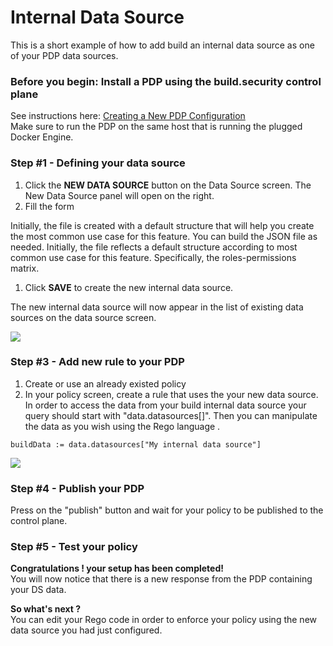 # Internal Data Source

This is a short example of how to add build an internal data source as one of your PDP data sources.

### Before you begin: Install a PDP using the build.security control plane

See instructions here: [Creating a New PDP Configuration](policy-decision-points-pdp/creating-a-new-pdp-configuration.md)  
Make sure to run the PDP on the same host that is running the plugged Docker Engine.

### Step \#1 - Defining your data source

1. Click the **NEW DATA SOURCE** button on the Data Source screen. The New Data Source panel will open on the right.
2. Fill the form

Initially, the file is created with a default structure that will help you create the most common use case for this feature. You can build the JSON file as needed. Initially, the file reflects a default structure according to most common use case for this feature. Specifically, the roles-permissions matrix.

1. Click **SAVE** to create the new internal data source.

The new internal data source will now appear in the list of existing data sources on the data source screen.

![](https://files.readme.io/b69c821-BuildDs.png)

### Step \#3 - Add new rule to your PDP

1. Create or use an already existed policy
2. In your policy screen, create a rule that uses the your new data source. In order to access the data from your build internal data source your query should start with "data.datasources\[\]". Then you can manipulate the data as you wish using the Rego language .

```text
buildData := data.datasources["My internal data source"]
```

![](https://files.readme.io/d1a515d-BuildDsQuery.png)

### Step \#4 - Publish your PDP

Press on the "publish" button and wait for your policy to be published to the control plane.

### Step \#5 - Test your policy

**Congratulations ! your setup has been completed!**  
You will now notice that there is a new response from the PDP containing your DS data.

**So what's next ?**  
You can edit your Rego code in order to enforce your policy using the new data source you had just configured.

